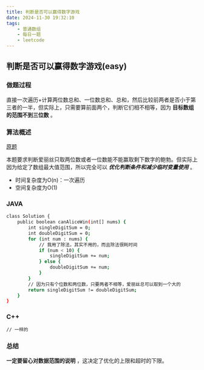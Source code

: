 ```yaml
---
title: 判断是否可以赢得数字游戏
date: 2024-11-30 19:32:10
tags:
    - 普通数组
    - 每日一题
    - leetcode
---
```


<script type="text/javascript"
src="http://cdn.mathjax.org/mathjax/latest/MathJax.js?config=TeX-AMS-MML_HTMLorMML">
</script>

## 判断是否可以赢得数字游戏(easy)

### 做题过程
直接一次遍历+计算两位数总和、一位数总和、总和，然后比较前两者是否小于第三者的一半，但实际上，只需要算前面两个，判断它们相不相等，因为 **目标数组的范围不到三位数** 。

### 算法概述
[原题](https://leetcode.cn/problems/find-if-digit-game-can-be-won/?envType=daily-question&envId=2024-11-30)

本题要求判断爱丽丝只取两位数或者一位数能不能赢取剩下数字的鲍勃。但实际上因为给定了数组最大值范围，所以完全可以 ***优化判断条件和减少临时变量使用*** 。
- 时间复杂度为O(n)：一次遍历
- 空间复杂度为O(1)

### JAVA
```bash
class Solution {
    public boolean canAliceWin(int[] nums) {
        int singleDigitSum = 0;
        int doubleDigitSum = 0;
        for (int num : nums) {
            // 我用了除法，其实不用的，而且除法很耗时间
            if (num < 10) {
                singleDigitSum += num;
            } else {
                doubleDigitSum += num;
            }
        }
        // 因为只有个位数和两位数，只要两者不相等，爱丽丝总可以取到一个大的
        return singleDigitSum != doubleDigitSum;
    }
}
```

### C++
```bash
// 一样的
```

### 总结
**一定要留心对数据范围的说明** ，这决定了优化的上限和超时的下限。